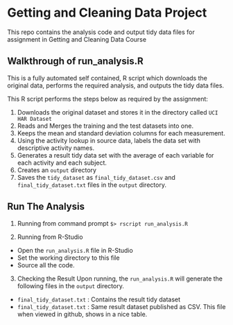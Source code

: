 # Getting and Cleaning Data Project
This repo contains the analysis code and output tidy data files for assignment in Getting and Cleaning Data Course

## Walkthrough of run_analysis.R

This is a fully automated self contained, R script which downloads the original data, performs the required analysis, and outputs the tidy data files.  

This R script performs the steps below as required by the assignment:

1. Downloads the original dataset and stores it in the directory called `UCI HAR Dataset`
2. Reads and Merges the training and the test datasets into one.
3. Keeps the mean and standard deviation columns for each measurement. 
4. Using the activity lookup in source data, labels the data set with descriptive activity names. 
5. Generates a result tidy data set with the average of each variable for each activity and each subject. 
6. Creates an `output` directory
7. Saves the `tidy_dataset` as `final_tidy_dataset.csv` and `final_tidy_dataset.txt` files in the `output` directory.

## Run The Analysis

1. Running from command prompt
   `$> rscript run_analysis.R`
   
2. Running from R-Studio
  - Open the `run_analysis.R` file in R-Studio
  - Set the working directory to this file
  - Source all the code.

3. Checking the Result
Upon running, the `run_analysis.R` will generate the following files in the `output` directory.
  
  - `final_tidy_dataset.txt` : Contains the result tidy dataset
  - `final_tidy_dataset.txt` : Same result dataset published as CSV. This file when viewed in github, shows in a nice table. 
